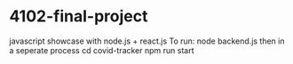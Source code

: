 # 4102-final-project
javascript showcase with node.js + react.js
 To run:
 node backend.js
 then in a seperate process
 cd covid-tracker
 npm run start
 
